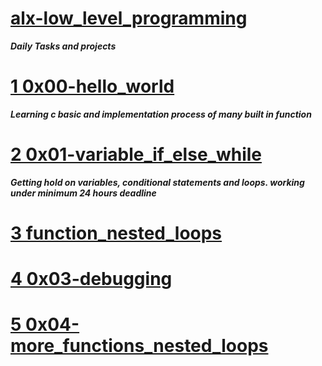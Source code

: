 # [alx-low_level_programming](https://github.com/Mcnores-Samuel/alx-low_level_programming)

***Daily Tasks and projects***

# [1 0x00-hello_world](https://github.com/Mcnores-Samuel/alx-low_level_programming/tree/main/0x00-hello_world)
***Learning c basic and implementation process of many built in function***

# [2 0x01-variable_if_else_while](https://github.com/Mcnores-Samuel/alx-low_level_programming/tree/main/0x01-variables_if_else_while)

***Getting hold on variables, conditional statements and loops. working under minimum 24 hours deadline***

# [3 function_nested_loops](https://github.com/Mcnores-Samuel/alx-low_level_programming/tree/main/0x02-functions_nested_loops)

# [4 0x03-debugging](https://github.com/Mcnores-Samuel/alx-low_level_programming/tree/main/0x03-debugging)

# [5 0x04-more_functions_nested_loops](https://github.com/Mcnores-Samuel/alx-low_level_programming/tree/main/0x04-more_functions_nested_loops)
